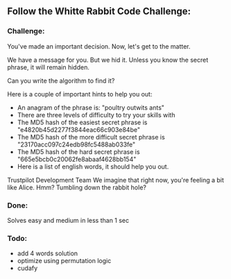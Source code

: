 ## Follow the Whitte Rabbit Code Challenge:

### Challenge:

You've made an important decision. Now, let's get to the matter.

We have a message for you. But we hid it. 
Unless you know the secret phrase, it will remain hidden.

Can you write the algorithm to find it?

Here is a couple of important hints to help you out:
- An anagram of the phrase is: "poultry outwits ants"
- There are three levels of difficulty to try your skills with
- The MD5 hash of the easiest secret phrase is "e4820b45d2277f3844eac66c903e84be"
- The MD5 hash of the more difficult secret phrase is "23170acc097c24edb98fc5488ab033fe"
- The MD5 hash of the hard secret phrase is "665e5bcb0c20062fe8abaaf4628bb154"
- Here is a list of english words, it should help you out.
  
Trustpilot Development Team 
We imagine that right now, you're feeling a bit like Alice. Hmm? Tumbling down the rabbit hole?

### Done:
Solves easy and medium in less than 1 sec

### Todo: 
- add 4 words solution
- optimize using permutation logic
- cudafy